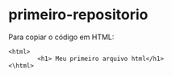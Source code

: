 # primeiro-repositorio

Para copiar o código em HTML:
```
<html>
        <h1> Meu primeiro arquivo html</h1>
<\html>
```
